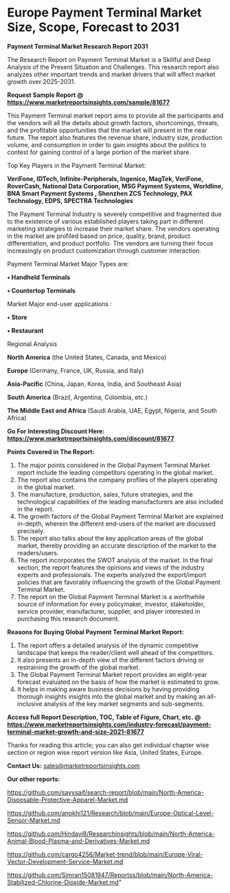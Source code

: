 # Europe Payment Terminal Market Size, Scope, Forecast to 2031

<strong>Payment Terminal Market Research Report 2031</strong>

The Research Report on Payment Terminal Market is a Skillful and Deep Analysis of the Present Situation and Challenges. This research report also analyzes other important trends and market drivers that will affect market growth over 2025-2031.

<strong>Request Sample Report @ <a href=https://www.marketreportsinsights.com/sample/81677>https://www.marketreportsinsights.com/sample/81677</a></strong>

This Payment Terminal market report aims to provide all the participants and the vendors will all the details about growth factors, shortcomings, threats, and the profitable opportunities that the market will present in the near future. The report also features the revenue share, industry size, production volume, and consumption in order to gain insights about the politics to contest for gaining control of a large portion of the market share.

Top Key Players in the Payment Terminal Market:

<strong>VeriFone, IDTech, Infinite-Peripherals, Ingenico, MagTek, VeriFone, RoverCash, National Data Corporation, MSG Payment Systems, Worldline, BNA Smart Payment Systems , Shenzhen ZCS Technology, PAX Technology, EDPS, SPECTRA Technologies</strong>

The Payment Terminal Industry is severely competitive and fragmented due to the existence of various established players taking part in different marketing strategies to increase their market share. The vendors operating in the market are profiled based on price, quality, brand, product differentiation, and product portfolio. The vendors are turning their focus increasingly on product customization through customer interaction.

Payment Terminal Market Major Types are:

<strong>• Handheld Terminals

• Countertop Terminals</strong>

Market Major end-user applications :

<strong>• Store

• Restaurant</strong>

Regional Analysis

</u><strong><b>North America</b></strong> (the United States, Canada, and Mexico)

<strong><b>Europe </b></strong>(Germany, France, UK, Russia, and Italy)

<strong><b>Asia-Pacific</b></strong> (China, Japan, Korea, India, and Southeast Asia)

<strong><b>South America</b></strong> (Brazil, Argentina, Colombia, etc.)

<strong><b>The Middle East and Africa</b></strong> (Saudi Arabia, UAE, Egypt, Nigeria, and South Africa)

<strong>Go For Interesting Discount Here: <a href=https://www.marketreportsinsights.com/discount/81677>https://www.marketreportsinsights.com/discount/81677</a></strong>

<strong>Points Covered in The Report:</strong>
<ol>
  <li>The major points considered in the Global Payment Terminal Market report include the leading competitors operating in the global market.</li>
  <li>The report also contains the company profiles of the players operating in the global market.</li>
  <li>The manufacture, production, sales, future strategies, and the technological capabilities of the leading manufacturers are also included in the report.</li>
  <li>The growth factors of the Global Payment Terminal Market are explained in-depth, wherein the different end-users of the market are discussed precisely.</li>
  <li>The report also talks about the key application areas of the global market, thereby providing an accurate description of the market to the readers/users.</li>
  <li>The report incorporates the SWOT analysis of the market. In the final section, the report features the opinions and views of the industry experts and professionals. The experts analyzed the export/import policies that are favorably influencing the growth of the Global Payment Terminal Market.</li>
  <li>The report on the Global Payment Terminal Market is a worthwhile source of information for every policymaker, investor, stakeholder, service provider, manufacturer, supplier, and player interested in purchasing this research document.</li>
</ol>
<strong>Reasons for Buying Global Payment Terminal Market Report:</strong>

<ol>
  <li>The report offers a detailed analysis of the dynamic competitive landscape that keeps the reader/client well ahead of the competitors.</li>
  <li>It also presents an in-depth view of the different factors driving or restraining the growth of the global market.</li>
  <li>The Global Payment Terminal Market report provides an eight-year forecast evaluated on the basis of how the market is estimated to grow.</li>
  <li>It helps in making aware business decisions by having providing thorough insights insights into the global market and by making an all-inclusive analysis of the key market segments and sub-segments.</li>
</ol>
<strong>Access full Report Description, TOC, Table of Figure, Chart, etc. @ <a href=https://www.marketreportsinsights.com/industry-forecast/payment-terminal-market-growth-and-size-2021-81677>https://www.marketreportsinsights.com/industry-forecast/payment-terminal-market-growth-and-size-2021-81677</a></strong>


Thanks for reading this article; you can also get individual chapter wise section or region wise report version like Asia, United States, Europe.

<strong>Contact Us:</strong>
sales@marketreportsinsights.com

<strong>Our other reports:</strong>

<a href=https://github.com/sayysaif/search-report/blob/main/North-America-Disposable-Protective-Apparel-Market.md>https://github.com/sayysaif/search-report/blob/main/North-America-Disposable-Protective-Apparel-Market.md</a>

<a href=https://github.com/anokhi121/Research/blob/main/Europe-Optical-Level-Sensor-Market.md>https://github.com/anokhi121/Research/blob/main/Europe-Optical-Level-Sensor-Market.md</a>

<a href=https://github.com/Hindavi8/Researchinsights/blob/main/North-America-Animal-Blood-Plasma-and-Derivatives-Market.md>https://github.com/Hindavi8/Researchinsights/blob/main/North-America-Animal-Blood-Plasma-and-Derivatives-Market.md</a>

<a href=https://github.com/cargo4256/Market-trend/blob/main/Europe-Viral-Vector-Development-Service-Market.md>https://github.com/cargo4256/Market-trend/blob/main/Europe-Viral-Vector-Development-Service-Market.md</a>

<a href=https://github.com/Simran15081947/Reportss/blob/main/North-America-Stabilized-Chlorine-Dioxide-Market.md>https://github.com/Simran15081947/Reportss/blob/main/North-America-Stabilized-Chlorine-Dioxide-Market.md</a>"
